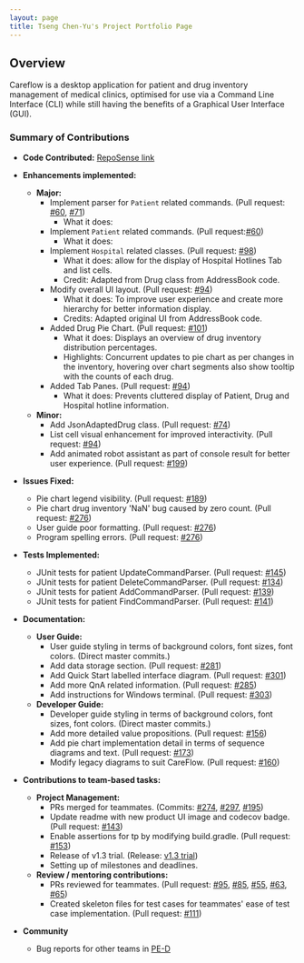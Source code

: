 ```yaml
---
layout: page
title: Tseng Chen-Yu's Project Portfolio Page
---
```

## Overview
Careflow is a desktop application for patient and drug inventory management of medical clinics, optimised for use via a Command Line Interface (CLI) while still having the benefits of a Graphical User Interface (GUI).

### Summary of Contributions
* **Code Contributed:** [RepoSense link](https://nus-cs2103-ay2223s2.github.io/tp-dashboard/?search=cydtseng&breakdown=true)

* **Enhancements implemented:**
  * **Major:**
    * Implement parser for `Patient` related commands. (Pull request: [\#60](https://github.com/AY2223S2-CS2103T-W09-3/tp/pull/60), [\#71](https://github.com/AY2223S2-CS2103T-W09-3/tp/pull/71))
      * What it does: 
    * Implement `Patient` related commands. (Pull request:[\#60](https://github.com/AY2223S2-CS2103T-W09-3/tp/pull/60))
      * What it does:
    * Implement `Hospital` related classes. (Pull request: [\#98](https://github.com/AY2223S2-CS2103T-W09-3/tp/pull/98))
      * What it does: allow for the display of Hospital Hotlines Tab and list cells. 
      * Credit: Adapted from Drug class from AddressBook code.
    * Modify overall UI layout. (Pull request: [\#94](https://github.com/AY2223S2-CS2103T-W09-3/tp/pull/94))
      * What it does: To improve user experience and create more hierarchy for better information display.
      * Credits: Adapted original UI from AddressBook code.
    * Added Drug Pie Chart. (Pull request: [\#101](https://github.com/AY2223S2-CS2103T-W09-3/tp/pull/101))
      * What it does: Displays an overview of drug inventory distribution percentages.
      * Highlights: Concurrent updates to pie chart as per changes in the inventory, hovering over chart segments also 
      show tooltip with the counts of each drug.
    * Added Tab Panes. (Pull request: [\#94](https://github.com/AY2223S2-CS2103T-W09-3/tp/pull/94))
      * What it does: Prevents cluttered display of Patient, Drug and Hospital hotline information.
  * **Minor:**
    * Add JsonAdaptedDrug class. (Pull request: [\#74](https://github.com/AY2223S2-CS2103T-W09-3/tp/pull/74))
    * List cell visual enhancement for improved interactivity. (Pull request: [\#94](https://github.com/AY2223S2-CS2103T-W09-3/tp/pull/94))
    * Add animated robot assistant as part of console result for better user experience. (Pull request: [\#199](https://github.com/AY2223S2-CS2103T-W09-3/tp/pull/199))

* **Issues Fixed:**
  * Pie chart legend visibility. (Pull request: [\#189](https://github.com/AY2223S2-CS2103T-W09-3/tp/pull/189))
  * Pie chart drug inventory 'NaN' bug caused by zero count. (Pull request: [\#276](https://github.com/AY2223S2-CS2103T-W09-3/tp/pull/276))
  * User guide poor formatting. (Pull request: [\#276](https://github.com/AY2223S2-CS2103T-W09-3/tp/pull/276))
  * Program spelling errors. (Pull request: [\#276](https://github.com/AY2223S2-CS2103T-W09-3/tp/pull/276))

* **Tests Implemented:**
  * JUnit tests for patient UpdateCommandParser. (Pull request: [\#145](https://github.com/AY2223S2-CS2103T-W09-3/tp/pull/145))
  * JUnit tests for patient DeleteCommandParser. (Pull request: [\#134](https://github.com/AY2223S2-CS2103T-W09-3/tp/pull/134))
  * JUnit tests for patient AddCommandParser. (Pull request: [\#139](https://github.com/AY2223S2-CS2103T-W09-3/tp/pull/129))
  * JUnit tests for patient FindCommandParser. (Pull request: [\#141](https://github.com/AY2223S2-CS2103T-W09-3/tp/pull/141))

* **Documentation:**
  * **User Guide:**
    * User guide styling in terms of background colors, font sizes, font colors. (Direct master commits.)
    * Add data storage section. (Pull request: [\#281](https://github.com/AY2223S2-CS2103T-W09-3/tp/pull/281))
    * Add Quick Start labelled interface diagram. (Pull request: [\#301](https://github.com/AY2223S2-CS2103T-W09-3/tp/pull/301))
    * Add more QnA related information. (Pull request: [\#285](https://github.com/AY2223S2-CS2103T-W09-3/tp/pull/285))
    * Add instructions for Windows terminal. (Pull request: [\#303](https://github.com/AY2223S2-CS2103T-W09-3/tp/pull/303))
  * **Developer Guide:**
    * Developer guide styling in terms of background colors, font sizes, font colors. (Direct master commits.) 
    * Add more detailed value propositions. (Pull request: [\#156](https://github.com/AY2223S2-CS2103T-W09-3/tp/pull/156)) 
    * Add pie chart implementation detail in terms of sequence diagrams and text. (Pull request: [\#173](https://github.com/AY2223S2-CS2103T-W09-3/tp/pull/173)) 
    * Modify legacy diagrams to suit CareFlow. (Pull request: [\#160](https://github.com/AY2223S2-CS2103T-W09-3/tp/pull/160))

* **Contributions to team-based tasks:**
  * **Project Management:**
    * PRs merged for teammates. (Commits: [\#274](https://github.com/AY2223S2-CS2103T-W09-3/tp/commit/78a41525970f362a62d45848cab4341ae89e179e), [\#297](https://github.com/AY2223S2-CS2103T-W09-3/tp/commit/9a1068f293d455fa03d3560f4baab62ead3f022e), [\#195](https://github.com/AY2223S2-CS2103T-W09-3/tp/commit/89487da795e7c240b1ab8a1455af4f4350a19ec6))
    * Update readme with new product UI image and codecov badge. (Pull request: [\#143](https://github.com/AY2223S2-CS2103T-W09-3/tp/pull/143))
    * Enable assertions for tp by modifying build.gradle. (Pull request: [\#153](https://github.com/AY2223S2-CS2103T-W09-3/tp/pull/153))
    * Release of v1.3 trial. (Release: [v1.3 trial](https://github.com/AY2223S2-CS2103T-W09-3/tp/releases/tag/v1.3.trial))
    * Setting up of milestones and deadlines.
  * **Review / mentoring contributions:**
    * PRs reviewed for teammates. (Pull request: [\#95](https://github.com/AY2223S2-CS2103T-W09-3/tp/pull/97), [\#85](https://github.com/AY2223S2-CS2103T-W09-3/tp/pull/85), [\#55](https://github.com/AY2223S2-CS2103T-W09-3/tp/pull/55), [\#63](https://github.com/AY2223S2-CS2103T-W09-3/tp/pull/63), [\#65](https://github.com/AY2223S2-CS2103T-W09-3/tp/pull/65)) 
    * Created skeleton files for test cases for teammates' ease of test case implementation. (Pull request: [\#111](https://github.com/AY2223S2-CS2103T-W09-3/tp/pull/111))

* **Community**
  * Bug reports for other teams in [PE-D](https://github.com/cydtseng/ped/issues)

